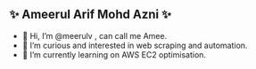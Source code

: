 
## ✨ Ameerul Arif Mohd Azni ✨

- 👋 Hi, I’m @meerulv , can call me Amee.
- 👀 I’m curious and interested in web scraping and automation.
- 🌱 I’m currently learning on AWS EC2 optimisation.

<!---
- 💞️ I’m looking to collaborate on ...
- 📫 How to reach me ...
--->
